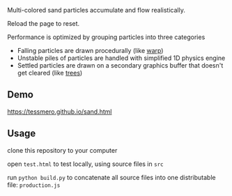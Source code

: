 Multi-colored sand particles accumulate and flow realistically.

Reload the page to reset.

Performance is optimized by grouping particles into three categories
- Falling particles are drawn procedurally (like [warp](https://github.com/tessmero/warp))
- Unstable piles of particles are handled with simplified 1D physics engine
- Settled particles are drawn on a secondary graphics buffer that doesn't get cleared (like [trees](https://github.com/tessmero/trees))


## Demo

https://tessmero.github.io/sand.html

## Usage

clone this repository to your computer

open `test.html` to test locally, using source files in `src`

run `python build.py` to concatenate all source files into one distributable file: `production.js`

